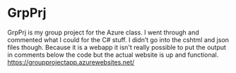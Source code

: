 # GrpPrj
GrpPrj is my group project for the Azure class. I went through and commented what I could for the C# stuff. I didn’t go into the cshtml and json files though.
Because it is a webapp it isn't really possible to put the output in comments below the code but the actual website is up and functional.
https://groupprojectapp.azurewebsites.net/
